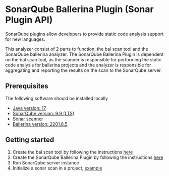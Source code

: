 # SonarQube Ballerina Plugin (Sonar Plugin API)

SonarQube plugins allow developers to provide static code analysis support for new languages.

This analyzer consist of 2 parts to function, the bal scan tool and the SonarQube ballerina analyzer.
The SonarQube Ballerina Plugin is dependent on the bal scan tool, as the scanner is responsible
for performing the static code analysis for ballerina projects and the analyzer is responsible for
aggregating and reporting the results on the scan to the SonarQube server.

## Prerequisites

The following software should be installed locally

- [Java version: 17](https://adoptium.net/temurin/releases/?version=17)
- [SonarQube version: 9.9 (LTS)](https://www.sonarsource.com/products/sonarqube/downloads/lts/9-9-lts)
- [Sonar scanner](https://docs.sonarsource.com/sonarqube/9.9/analyzing-source-code/scanners/sonarscanner/)
- [Ballerina version: 2201.8.5](https://ballerina.io/downloads/archived/#swan-lake-archived-versions)

## Getting started

1. Create the bal scan tool by following the
   instructions [here](https://github.com/Xenowa/ballerina-scan-tool/tree/main/ScanCommand)
2. Create the SonarQube Ballerina Plugin by following the
   instructions [here](https://github.com/Xenowa/ballerina-scan-tool/tree/main/sonar-ballerina-analyzer)
3. Run SonarQube server instance
4. Initialize a sonar scan in a project, [example](https://github.com/SonarDance/SonarQube-scans-testing)
